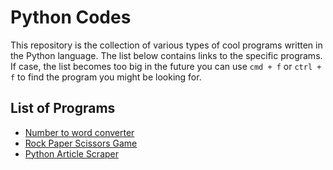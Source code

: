 # Python Codes

This repository is the collection of various types of cool programs written in the Python language. The list below contains links to the specific programs.
If case, the list becomes too big in the future you can use `cmd + f` or `ctrl + f` to find the program you might be looking for.

## List of Programs

- [Number to word converter](./programs/numbertoword.py)
- [Rock Paper Scissors Game](./programs/rockpaperscissors.py)
- [Python Article Scraper](articlescraper.py)
